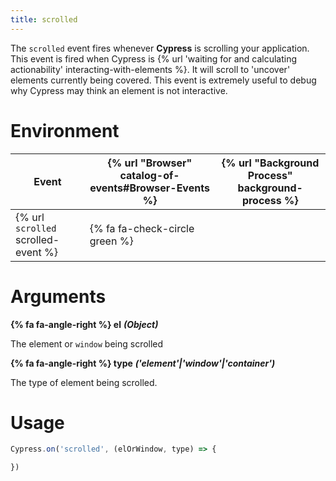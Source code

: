 ```yaml
---
title: scrolled
---
```


The `scrolled` event fires whenever **Cypress** is scrolling your application. This event is fired when Cypress is {% url 'waiting for and calculating actionability' interacting-with-elements %}. It will scroll to 'uncover' elements currently being covered. This event is extremely useful to debug why Cypress may think an element is not interactive.

# Environment

Event | {% url "Browser" catalog-of-events#Browser-Events %} | {% url "Background Process" background-process %}
--- | --- | ---
{% url `scrolled` scrolled-event %} | {% fa fa-check-circle green %} |

# Arguments

**{% fa fa-angle-right %} el** ***(Object)***

The element or `window` being scrolled

**{% fa fa-angle-right %} type** ***('element'|'window'|'container')***

The type of element being scrolled.

# Usage

```javascript
Cypress.on('scrolled', (elOrWindow, type) => {

})
```